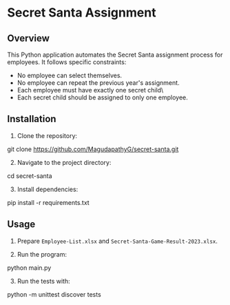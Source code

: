 # Secret Santa Assignment

## Overview
This Python application automates the Secret Santa assignment process for employees. It follows specific constraints:
- No employee can select themselves.
- No employee can repeat the previous year's assignment.
- Each employee must have exactly one secret child\
- Each secret child should be assigned to only one employee.

## Installation
1. Clone the repository:

 git clone https://github.com/MagudapathyG/secret-santa.git

2. Navigate to the project directory:

 cd secret-santa

3. Install dependencies:

 pip install -r requirements.txt


## Usage

1. Prepare `Employee-List.xlsx` and `Secret-Santa-Game-Result-2023.xlsx`.

2. Run the program:

 python main.py

3. Run the tests with:

 python -m unittest discover tests
